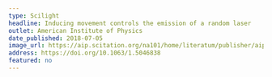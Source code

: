 ```yaml
---
type: Scilight
headline: Inducing movement controls the emission of a random laser
outlet: American Institute of Physics
date_published: 2018-07-05
image_url: https://aip.scitation.org/na101/home/literatum/publisher/aip/journals/content/sci/2018/sci.2018.2018.issue-27/1.5046838/20180703/images/large/1.5046838.figures.online.f1.jpeg
address: https://doi.org/10.1063/1.5046838
featured: no
---
```

